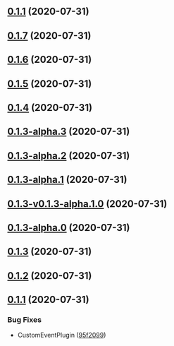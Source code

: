 ## [0.1.1](http://192.168.16.65/tsc-internal/middle-platform/frontend/sinokit/compare/v0.1.7...v0.1.1) (2020-07-31)



## [0.1.7](http://192.168.16.65/tsc-internal/middle-platform/frontend/sinokit/compare/v0.1.6...v0.1.7) (2020-07-31)



## [0.1.6](http://192.168.16.65/tsc-internal/middle-platform/frontend/sinokit/compare/v0.1.5...v0.1.6) (2020-07-31)



## [0.1.5](http://192.168.16.65/tsc-internal/middle-platform/frontend/sinokit/compare/v0.1.4...v0.1.5) (2020-07-31)



## [0.1.4](http://192.168.16.65/tsc-internal/middle-platform/frontend/sinokit/compare/v0.1.3-alpha.3...v0.1.4) (2020-07-31)



## [0.1.3-alpha.3](http://192.168.16.65/tsc-internal/middle-platform/frontend/sinokit/compare/v0.1.3-alpha.2...v0.1.3-alpha.3) (2020-07-31)



## [0.1.3-alpha.2](http://192.168.16.65/tsc-internal/middle-platform/frontend/sinokit/compare/v0.1.3-alpha.1...v0.1.3-alpha.2) (2020-07-31)



## [0.1.3-alpha.1](http://192.168.16.65/tsc-internal/middle-platform/frontend/sinokit/compare/v0.1.3-v0.1.3-alpha.1.0...v0.1.3-alpha.1) (2020-07-31)



## [0.1.3-v0.1.3-alpha.1.0](http://192.168.16.65/tsc-internal/middle-platform/frontend/sinokit/compare/v0.1.3-alpha.0...v0.1.3-v0.1.3-alpha.1.0) (2020-07-31)



## [0.1.3-alpha.0](http://192.168.16.65/tsc-internal/middle-platform/frontend/sinokit/compare/v0.1.3...v0.1.3-alpha.0) (2020-07-31)



## [0.1.3](http://192.168.16.65/tsc-internal/middle-platform/frontend/sinokit/compare/v0.1.2...v0.1.3) (2020-07-31)



## [0.1.2](http://192.168.16.65/tsc-internal/middle-platform/frontend/sinokit/compare/v0.1.1...v0.1.2) (2020-07-31)



## [0.1.1](http://192.168.16.65/tsc-internal/middle-platform/frontend/sinokit/compare/95f2099105d792ff718d42527ca7b77b9cb6e528...v0.1.1) (2020-07-31)


### Bug Fixes

* CustomEventPlugin ([95f2099](http://192.168.16.65/tsc-internal/middle-platform/frontend/sinokit/commits/95f2099105d792ff718d42527ca7b77b9cb6e528))



